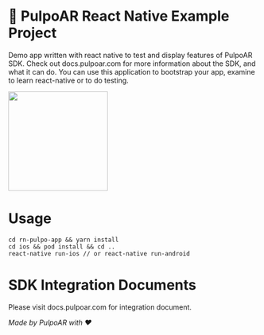 # 🚀 PulpoAR React Native Example Project
Demo app written with react native to test and display features of PulpoAR SDK. Check out docs.pulpoar.com for more information about the SDK, and what it can do. You can use this application to bootstrap your app, examine to learn react-native or to do testing.

<img src="https://github.com/pulpoar/rn-pulpo-app/blob/master/screenshot.png?raw=true" width="200">


# Usage
````
cd rn-pulpo-app && yarn install
cd ios && pod install && cd ..
react-native run-ios // or react-native run-android
````

# SDK Integration Documents
Please visit docs.pulpoar.com for integration document. 


_Made by PulpoAR with ❤️_
